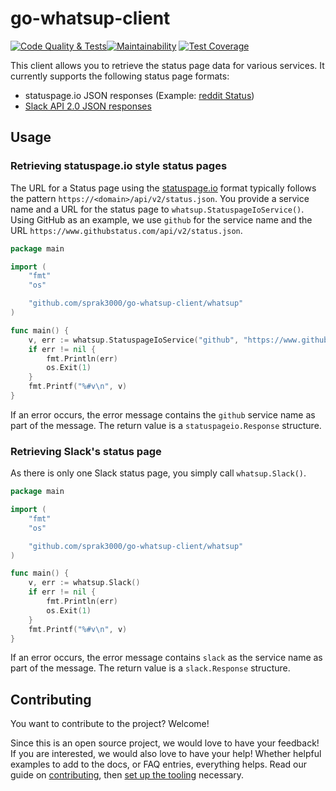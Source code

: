 # go-whatsup-client

[![Code Quality & Tests](https://github.com/sprak3000/go-whatsup-client/actions/workflows/quality-and-tests.yml/badge.svg)](https://github.com/sprak3000/go-whatsup-client/actions/workflows/quality-and-tests.yml)[![Maintainability](https://api.codeclimate.com/v1/badges/f378f20d8587cd169e69/maintainability)](https://codeclimate.com/github/sprak3000/go-whatsup-client/maintainability)
[![Test Coverage](https://api.codeclimate.com/v1/badges/f378f20d8587cd169e69/test_coverage)](https://codeclimate.com/github/sprak3000/go-whatsup-client/test_coverage)

This client allows you to retrieve the status page data for various services. It currently supports the following
status page formats:

- statuspage.io JSON responses (Example: [reddit Status](https://www.redditstatus.com/api/v2/status.json))
- [Slack API 2.0 JSON responses](https://api.slack.com/docs/slack-status#v2_0_0__current-status-api)

## Usage

### Retrieving statuspage.io style status pages

The URL for a Status page using the [statuspage.io](https://www.atlassian.com/software/statuspage) format typically
follows the pattern `https://<domain>/api/v2/status.json`. You provide a service name and a URL for the status page to
`whatsup.StatuspageIoService()`. Using GitHub as an example, we use `github` for the service name and the URL
`https://www.githubstatus.com/api/v2/status.json`.

```go
package main

import (
	"fmt"
	"os"

	"github.com/sprak3000/go-whatsup-client/whatsup"
)

func main() {
	v, err := whatsup.StatuspageIoService("github", "https://www.githubstatus.com/api/v2/status.json")
	if err != nil {
		fmt.Println(err)
		os.Exit(1)
	}
	fmt.Printf("%#v\n", v)
}
```

If an error occurs, the error message contains the `github` service name as part of the message. The return value is a
`statuspageio.Response` structure.

### Retrieving Slack's status page

As there is only one Slack status page, you simply call `whatsup.Slack()`.

```go
package main

import (
	"fmt"
	"os"

	"github.com/sprak3000/go-whatsup-client/whatsup"
)

func main() {
	v, err := whatsup.Slack()
	if err != nil {
		fmt.Println(err)
		os.Exit(1)
	}
	fmt.Printf("%#v\n", v)
}
```

If an error occurs, the error message contains `slack` as the service name as part of the message. The return value is a
`slack.Response` structure.

## Contributing

You want to contribute to the project? Welcome!

Since this is an open source project, we would love to have your feedback! If you are interested, we would also love to
have your help! Whether helpful examples to add to the docs, or FAQ entries, everything helps. Read our guide on
[contributing](docs/contributing.md), then [set up the tooling](docs/development.md) necessary.
